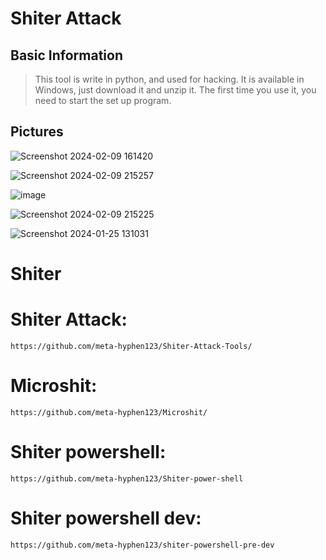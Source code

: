 # Shiter Attack

## Basic Information

> This tool is write in python, and used for hacking. It is available in Windows, just download it and unzip it. The first time you use it, you need to start the set up program.
> 

## Pictures
![Screenshot 2024-02-09 161420](https://github.com/meta-hyphen123/Shiter-Attack-Tools/assets/136706431/b1f018b7-7741-4ef8-976b-a7b955530163)

![Screenshot 2024-02-09 215257](https://github.com/meta-hyphen123/Shiter-Attack-Tools/assets/136706431/bda9d67f-e467-46ae-a86d-5db1aef46e6f)

![image](https://github.com/meta-hyphen123/Shiter-Attack-Tools/assets/136706431/65ae6da1-9aab-440d-b5d0-3b266e3ba0e3)

![Screenshot 2024-02-09 215225](https://github.com/meta-hyphen123/Shiter-Attack-Tools/assets/136706431/d9bb5a4b-d0f5-40fd-a4fd-40fb804ff89a)

![Screenshot 2024-01-25 131031](https://github.com/meta-hyphen123/Shiter-Attack-Tools/assets/136706431/e3e3e44b-2a0f-47c2-a989-0eda969dd741)

# Shiter

# Shiter Attack:
`https://github.com/meta-hyphen123/Shiter-Attack-Tools/`

# Microshit:
`https://github.com/meta-hyphen123/Microshit/`

# Shiter powershell:
`https://github.com/meta-hyphen123/Shiter-power-shell`

# Shiter powershell dev:
`https://github.com/meta-hyphen123/shiter-powershell-pre-dev`



